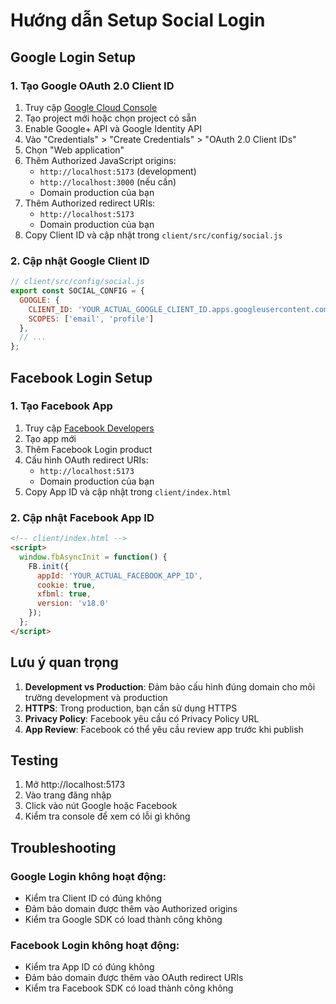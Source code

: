 # Hướng dẫn Setup Social Login

## Google Login Setup

### 1. Tạo Google OAuth 2.0 Client ID

1. Truy cập [Google Cloud Console](https://console.cloud.google.com/)
2. Tạo project mới hoặc chọn project có sẵn
3. Enable Google+ API và Google Identity API
4. Vào "Credentials" > "Create Credentials" > "OAuth 2.0 Client IDs"
5. Chọn "Web application"
6. Thêm Authorized JavaScript origins:
   - `http://localhost:5173` (development)
   - `http://localhost:3000` (nếu cần)
   - Domain production của bạn
7. Thêm Authorized redirect URIs:
   - `http://localhost:5173`
   - Domain production của bạn
8. Copy Client ID và cập nhật trong `client/src/config/social.js`

### 2. Cập nhật Google Client ID

```javascript
// client/src/config/social.js
export const SOCIAL_CONFIG = {
  GOOGLE: {
    CLIENT_ID: 'YOUR_ACTUAL_GOOGLE_CLIENT_ID.apps.googleusercontent.com',
    SCOPES: ['email', 'profile']
  },
  // ...
};
```

## Facebook Login Setup

### 1. Tạo Facebook App

1. Truy cập [Facebook Developers](https://developers.facebook.com/)
2. Tạo app mới
3. Thêm Facebook Login product
4. Cấu hình OAuth redirect URIs:
   - `http://localhost:5173`
   - Domain production của bạn
5. Copy App ID và cập nhật trong `client/index.html`

### 2. Cập nhật Facebook App ID

```html
<!-- client/index.html -->
<script>
  window.fbAsyncInit = function() {
    FB.init({
      appId: 'YOUR_ACTUAL_FACEBOOK_APP_ID',
      cookie: true,
      xfbml: true,
      version: 'v18.0'
    });
  };
</script>
```

## Lưu ý quan trọng

1. **Development vs Production**: Đảm bảo cấu hình đúng domain cho môi trường development và production
2. **HTTPS**: Trong production, bạn cần sử dụng HTTPS
3. **Privacy Policy**: Facebook yêu cầu có Privacy Policy URL
4. **App Review**: Facebook có thể yêu cầu review app trước khi publish

## Testing

1. Mở http://localhost:5173
2. Vào trang đăng nhập
3. Click vào nút Google hoặc Facebook
4. Kiểm tra console để xem có lỗi gì không

## Troubleshooting

### Google Login không hoạt động:
- Kiểm tra Client ID có đúng không
- Đảm bảo domain được thêm vào Authorized origins
- Kiểm tra Google SDK có load thành công không

### Facebook Login không hoạt động:
- Kiểm tra App ID có đúng không
- Đảm bảo domain được thêm vào OAuth redirect URIs
- Kiểm tra Facebook SDK có load thành công không
